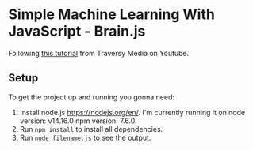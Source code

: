 # Simple Machine Learning With JavaScript - Brain.js

Following [this tutorial](https://www.youtube.com/watch?v=RVMHhtTqUxc&t=391s&ab_channel=TraversyMedia) from Traversy Media on Youtube.

## Setup
To get the project up and running you gonna need: 
1) Install node.js https://nodejs.org/en/. I'm currently running it on node version: v14.16.0 npm version: 7.6.0.
2) Run `npm install` to install all dependencies.
3) Run `node filename.js` to see the output.
